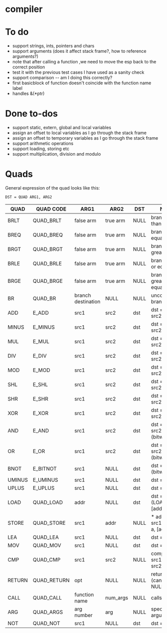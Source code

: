 # compiler

# To do

* support strings, ints, pointers and chars
* support arguments (does it affect stack frame?, how to reference arguments?)
* note that after calling a function ,we need to move the esp back to the correct position
* test it with the previous test cases I have used as a sanity check
* support comparison -- am I doing this correctly?
* first basicblock of function doesn't coincide with the function name label
* handles &(\*ptr)

# Done to-dos

* support static, extern, global and local variables
* assign an offset to local variables as I go through the stack frame
* assign an offset to temporary variables as I go through the stack frame
* support arithmetic operations
* support loading, storing etc
* support multiplication, division and modulo

# Quads

General expression of the quad looks like this:

`DST = QUAD ARG1, ARG2`

| QUAD | QUAD CODE  | ARG1               | ARG2     | DST  | NOTE                            | DONE? |
|------|------------|--------------------|----------|------|---------------------------------|-------|
|BRLT  |QUAD\_BRLT  | false arm          | true arm | NULL | branch if less than             |Y      |
|BREQ  |QUAD\_BREQ  | false arm          | true arm | NULL | branch if equal to              |Y      |
|BRGT  |QUAD\_BRGT  | false arm          | true arm | NULL | branch if greater than          |Y      |
|BRLE  |QUAD\_BRLE  | false arm          | true arm | NULL | branch if less or equal to      |Y      |
|BRGE  |QUAD\_BRGE  | false arm          | true arm | NULL | branch if greater or equal to   |Y      |
|BR    |QUAD\_BR    | branch destination | NULL     | NULL | unconditional branch            |Y      |
|ADD   |E\_ADD      | src1               | src2     | dst  | dst = src1 + src2               |Y      |
|MINUS |E\_MINUS    | src1               | src2     | dst  | dst = src1 - src2               |Y      |
|MUL   |E\_MUL      | src1               | src2     | dst  | dst = src1 * src2               |Y      |
|DIV   |E\_DIV      | src1               | src2     | dst  | dst = src1 / src2               |Y      |
|MOD   |E\_MOD      | src1               | src2     | dst  | dst = src1 % src2               |Y      |
|SHL   |E\_SHL      | src1               | src2     | dst  | dst = src1 << src2              |Y      |
|SHR   |E\_SHR      | src1               | src2     | dst  | dst = src1 >> src2              |Y      |
|XOR   |E\_XOR      | src1               | src2     | dst  | dst = src1 ^ src2               |Y      |
|AND   |E\_AND      | src1               | src2     | dst  | dst = src1 & src2 (bitwise)     |Y      |
|OR    |E\_OR       | src1               | src2     | dst  | dst = src1 \| src2 (bitwise)    |Y      |
|BNOT  |E\_BITNOT   | src1               | NULL     | dst  | dst = ~src1       (bitwise)     |Y      |
|UMINUS|E\_UMINUS   | src1               | NULL     | dst  | dst = -src1                     |Y      |
|UPLUS |E\_UPLUS    | src1               | NULL     | dst  | dst = +src1                     |Y      |
|LOAD  |QUAD\_LOAD  | addr               | NULL     | dst  | dst = * addr (LOAD [address])   |Y      |
|STORE |QUAD\_STORE | src1               | addr     | NULL | * addr = src1 (STORE a, [addr]) |Y      |
|LEA   |QUAD\_LEA   | src1               | NULL     | dst  | dst = &src1                     |Y      |
|MOV   |QUAD\_MOV   | src1               | NULL     | dst  | dst = src1                      |Y      |
|CMP   |QUAD\_CMP   | src1               | src2     | NULL | compare src1 and src2           |N      |
|RETURN|QUAD\_RETURN| opt                | NULL     | NULL | return opt (can be NULL)        |Y      |
|CALL  |QUAD\_CALL  | function name      | num\_args| NULL | calls function                  |Y      |
|ARG   |QUAD\_ARGS  | arg number         | arg      | NULL | specifies arguments             |N      |
|NOT   |QUAD\_NOT   | src1               | NULL     | dst  | dst = !src1                     |N      |

